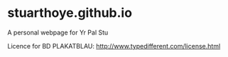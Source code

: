# stuarthoye.github.io
A personal webpage for Yr Pal Stu

Licence for BD PLAKATBLAU:
http://www.typedifferent.com/license.html

